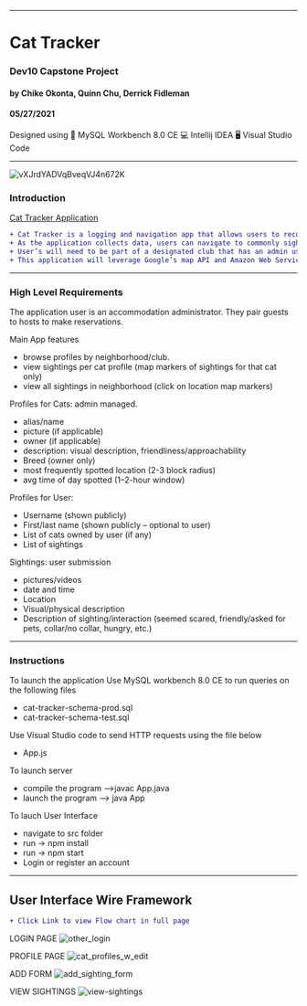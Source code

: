 ____________________________________
# Cat Tracker 
### Dev10 Capstone Project 
#### by Chike Okonta, Quinn Chu, Derrick Fidleman
#### 05/27/2021
Designed using 
💾 MySQL Workbench 8.0 CE
💻 Intellij IDEA
🖥️ Visual Studio Code

_______________________________________________________
![vXJrdYADVqBveqVJ4n672K](https://user-images.githubusercontent.com/40407778/118698222-bfe05800-b7d5-11eb-9957-965814c91847.jpg)

### Introduction
[Cat Tracker Application](https://stage3talent.brightspace.com/d2l/le/content/6716/viewContent/3713/View)  
```diff
+ Cat Tracker is a logging and navigation app that allows users to record sightings of outdoor cats in their area. 
+ As the application collects data, users can navigate to commonly sighted locations to increase the likelihood of spotting their favorite local cats. 
+ User’s will need to be part of a designated club that has an admin user responsible for all admissions. 
+ This application will leverage Google’s map API and Amazon Web Services (AWS) S3 bucket for data storage.
```
___________________________________________________
### High Level Requirements
The application user is an accommodation administrator. They pair guests to hosts to make reservations.

Main App features
  -	browse profiles by neighborhood/club.
  -	view sightings per cat profile (map markers of sightings for that cat only)
  -	view all sightings in neighborhood (click on location map markers)

Profiles for Cats: admin managed.
  -	alias/name
  -	picture (if applicable)
  -	owner (if applicable)
  -	description: visual description, friendliness/approachability
  -	Breed (owner only)
  -	most frequently spotted location (2-3 block radius)
  -	avg time of day spotted (1–2-hour window)

Profiles for User: 
  -	Username (shown publicly)
  -	First/last name (shown publicly – optional to user)
  -	List of cats owned by user (if any)
  -	List of sightings 
	
Sightings: user submission
  -	pictures/videos
  -	date and time
  -	Location
  -	Visual/physical description
  -	Description of sighting/interaction (seemed scared, friendly/asked for pets, collar/no collar, hungry, etc.)


___________________________________________________
### Instructions
To launch the application
Use MySQL workbench 8.0 CE to run queries on the following files
- cat-tracker-schema-prod.sql
- cat-tracker-schema-test.sql

Use Visual Studio code to send HTTP requests using the file below
- App.js

To launch server
- compile the program -->javac App.java
- launch the program --> java App

To lauch User Interface
- navigate to src folder
- run -> npm install
- run -> npm start
- Login or register an account

 ______________________________________________________________________
## User Interface Wire Framework
 ```diff
 + Click Link to view Flow chart in full page
 ```
 LOGIN PAGE
 ![other_login](https://user-images.githubusercontent.com/40407778/118699032-ae4b8000-b7d6-11eb-808c-c727ef5d197f.png)
 
 PROFILE PAGE
 ![cat_profiles_w_edit](https://user-images.githubusercontent.com/40407778/118699054-b4d9f780-b7d6-11eb-9314-d1d3eb1a9479.png)
 
 ADD FORM
 ![add_sighting_form](https://user-images.githubusercontent.com/40407778/118699068-b9061500-b7d6-11eb-8aff-2d4da40fe0d2.png)
 
 VIEW SIGHTINGS
 ![view-sightings](https://user-images.githubusercontent.com/40407778/118699081-bc999c00-b7d6-11eb-8ded-e302eb3d0dc8.png)



